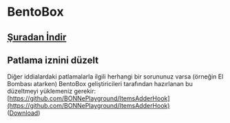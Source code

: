 # BentoBox

## [Şuradan İndir](https://www.spigotmc.org/resources/bentobox-bskyblock-acidisland-skygrid-caveblock-aoneblock-boxed.73261/)

## Patlama iznini düzelt

Diğer iddialardaki patlamalarla ilgili herhangi bir sorununuz varsa \(örneğin El Bombası atarken\) BentoBox geliştiricileri tarafından hazırlanan bu düzeltmeyi yüklemeniz gerekir: [https://github.com/BONNePlayground/ItemsAdderHook](https://github.com/BONNePlayground/ItemsAdderHook)  
\([Download](https://ci.codemc.io/job/BONNePlayground/job/ItemsAdderHook/lastBuild/)\)

